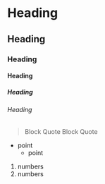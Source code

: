 # Heading
## Heading
### Heading
#### Heading
##### Heading
###### Heading
> Block Quote
> Block Quote
- point
	- point
1. numbers
2. numbers
